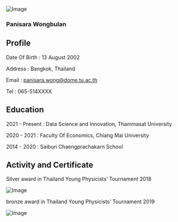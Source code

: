 
![Image](https://www.img.in.th/images/01ba166b0492dbddf64bad7416d37c13.jpg)

### Panisara Wongbulan
## Profile
Date Of Birth : 13 August 2002

Address : Bangkok, Thailand

Email : panisara.wong@dome.tu.ac.th

Tel : 065-514XXXX

## Education
2021 - Present : Data Science and Innovation, Thammasat University 
                
2020 - 2021 : Faculty Of Economics, Chiang Mai University 
              
2014 - 2020 : Saiburi Chaengprachakarn School

## Activity and Certificate
Silver award in Thailand Young Physicists’ Tournament 2018 

![Image](https://www.img.in.th/images/19c33ab896e728384c0e1e2cb0af96d7.jpg)

bronze award in Thailand Young Physicists’ Tournament 2019 

![Image](https://www.img.in.th/images/58c9593bc0421b9b5b6f13450562d98b.jpg)





